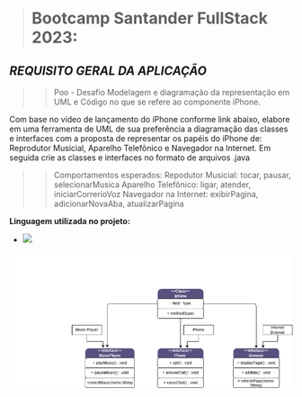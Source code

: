 > # Bootcamp Santander FullStack 2023:

## _REQUISITO GERAL DA APLICAÇÃO_

> > Poo - Desafio
> > Modelagem e diagramação da representação em UML e Código no que se refere ao componente iPhone.

Com base no vídeo de lançamento do iPhone conforme link abaixo, elabore em uma ferramenta de UML de sua preferência a diagramação das classes e interfaces com a proposta de representar os papéis do iPhone de: Reprodutor Musicial, Aparelho Telefônico e Navegador na Internet. Em seguida crie as classes e interfaces no formato de arquivos .java

> >Comportamentos esperados:
Repodutor Musicial: tocar, pausar, selecionarMusica
Aparelho Telefônico: ligar, atender, iniciarCorrerioVoz
Navegador na Internet: exibirPagina, adicionarNovaAba, atualizarPagina

**Linguagem utilizada no projeto:**

- <img src="https://img.shields.io/badge/Java-ED8B00?style=for-the-badge&logo=java&logoColor=white" />


![uml-iphone](desafioIphone/uml-iphone/uml-iphone.drawio.png)


